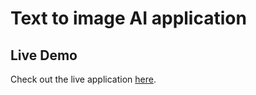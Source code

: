 # Text to image AI application
## Live Demo  
Check out the live application [here](https://text-to-image-frontend-bz8k.onrender.com/).  
